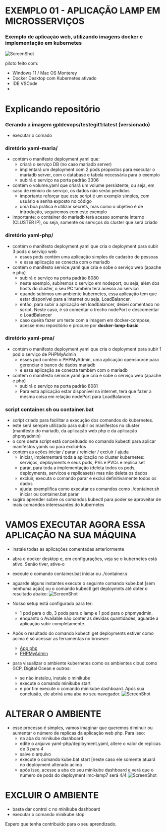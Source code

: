 # EXEMPLO 01 - APLICAÇÃO LAMP EM MICROSSERVIÇOS
### Exemplo de aplicação web, utilizando imagens docker e implementação em kubernetes
![ScreenShot](PNGs/img.png)

piloto feito com:
* Windows 11 / Mac OS Monterey
* Docker Desktop com Kubernetes ativado
* IDE VSCode
*


# Explicando repositório

### Gerando a imagem gpldevops/testegit1:latest (versionado)
* executar o comado
### diretório yaml-maria/
* contém o manifesto deployment.yaml que:
  + criará o serviço DB (no caso mariadb server) 
  + implentará um deployment com 2 pods propostos para executar o mariadb server, com o database e tabela necessária para o exemplo
  + subirá o serviço na porta padrão 3306
* contém o volume.yaml que criará um volume persistente, ou seja, em caso de reinicio do serviço, os dados não serão perdidos
  + importante reforçar que este script é um exemplo simples, com usuário e senha exposto no código
  + uma boa prática é utilizar secrets, mas como o objetivo é de introdução, seguiremos com este exemplo
* importante: o container do mariadb terá acesso somente interno (CLUSTER IP), ou seja, somente os serviços do cluster que será criado

### diretório yaml-php/
* contém o manifesto deployment.yaml que cria o deployment para subir 3 pods o serviço web
  + esses pods contém uma aplicação simples de cadastro de pessoas 
  + e essa aplicação se conecta com o mariadb 
* contém o manifesto service.yaml que cria e sobe o serviço web (apache e php)
  + subirá o serviço na porta padrão 8080
  + neste exemplo, subiremos o serviço em nodeport, ou seja, além dos hosts do cluster, o seu PC também terá acesso ao serviço
  + quando subimos um ambiente kubernetes, essa aplicação tem que estar disponível para a internet ou seja, LoadBalancer. 
  + então, para subir a aplicação em loadbalancer, deixei comentado no script. Neste caso, é só comentar o trecho nodePort e descomentar o LoadBalancer
  * caso queira fazer um teste com a imagem em docker-compose, acesse meu repositório e procure por **docker-lamp-basic**

### diretório yaml-pma/
* contém o manifesto deployment.yaml que cria o deployment para subir 1 pod o serviço de PHPMyAdmin
  + esses pod contém o PHPMyAdmin, uma aplicação opensource para gerenciar o banco de dados mariadb
  + e essa aplicação se conecta também com o mariadb 
* contém o manifesto service.yaml que cria e sobe o serviço web (apache e php)
  + subirá o serviço na porta padrão 8081
  + Para esta aplicação estar disponível na internet, terá que fazer a mesma coisa em relação nodePort para LoadBalancer.
  
### script container.sh ou container.bat
* script criado para facilitar a execução dos comandos do kubernetes.
* este será sempre utilizado para subir os manifestos no cluster (manifesto do mariadb, da aplicação web php e da aplicação phpmyadmin)
* o core deste script está conceituado no comando kubectl para aplicar manifestos yamls ou para excluí-los
* contém as ações iniciar / parar / reiniciar / excluir / ajuda
  + iniciar, implementará toda a aplicação no cluster kubernetes: serviços, deployments e seus pods, PVs e PVCs e replica set
  + parar, para toda a implementação (deleta todos os pods, deployments, servicos e replicasets) mas não deleta os dados
  + excluir, executa o comando parar e exclui definitivamente todos os dados
  + ajuda: exemplifica como executar os comandos como ./container.sh iniciar ou container.bat parar 
* sugiro aprender sobre os comandos kubectl para poder se aproveitar de mais comandos interessantes do kubernetes


# VAMOS EXECUTAR AGORA ESSA APLICAÇÃO NA SUA MÁQUINA
* instale todas as aplicações comentadas anteriormente
* abra o docker desktop e, em configurações, veja se o kubernetes está ativo. Senão tiver, ative-o
* execute o comando container.bat iniciar ou ./container.s
* aguarde alguns instantes execute o seguinte comando kube.bat [sem nenhuma ação] ou o comando kubectl get deploymnts até obter o resultado abaixo:
![ScreenShot](PNGs/kubectl-deploy.png)

* Nosso setup está configurado para ter:
  + 1 pod para o db, 3 pods para o lamp e 1 pod para o phpmyadmin. 
  + enquanto o Available não conter as devidas quantidades, aguarde a aplicação subir completamente.
  
* Após o resultado do comando kubectl get deployments estiver como acima é só acessar as ferramentas no browser:
  + [App php](http://localhost:8080)
  + [PHPMyAdmin](http://localhost:8081)

* para visualizar o ambiente kubernetes como os ambientes cloud como GCP, Digital Ocean e outros:
  + se não instalou, instale o minikube
  + execute o comando minikube start
  + e por fim execute o comando minikube dashboard. Após sua conclusão, ele abrirá uma aba no seu navegador.
  ![ScreenShot](PNGs/kube-done.png)
  
# ALTERAR O AMBIENTE
* esse processo é simples, vamos imaginar que queremos diminuir ou aumentar o número de replicas da aplicação web php. Para isso:
  * na aba do minikube dashboard
  + edite o arquivo yaml-php/deployment.yaml, altere o valor de replicas de 3 para 4
  + salve o arquivo
  + execute o comando kube.bat start [neste caso ele somente atuará no deployment alterado acima
  + após isso, acesse a aba do seu minikube dashboard e verá que o número de pods do deployment imc-lamp7 será 4/4
  ![ScreenShot](PNGs/kube-deploy.png)
  

# EXCLUIR O AMBIENTE
* basta dar control c no minikube dashboard
* executar o comando minikube stop

  
Espero que tenha contribuído para o seu aprendizado.
